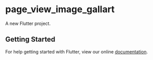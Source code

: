 # page_view_image_gallart

A new Flutter project.

## Getting Started

For help getting started with Flutter, view our online
[documentation](https://flutter.io/).
